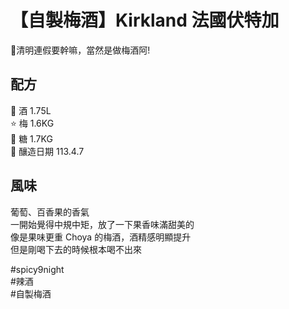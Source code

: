 # 【自製梅酒】Kirkland 法國伏特加

🎉清明連假要幹嘛，當然是做梅酒阿!

## 配方
🍹 酒 1.75L  
⭐ 梅 1.6KG  
🍬 糖 1.7KG  
📅 釀造日期 113.4.7  

## 風味
葡萄、百香果的香氣  
一開始覺得中規中矩，放了一下果香味滿甜美的  
像是果味更重 Choya 的梅酒，酒精感明顯提升  
但是剛喝下去的時候根本喝不出來  



#spicy9night  
#辣酒  
#自製梅酒
